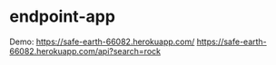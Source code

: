 # endpoint-app

Demo:
https://safe-earth-66082.herokuapp.com/
https://safe-earth-66082.herokuapp.com/api?search=rock